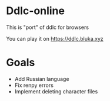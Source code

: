 # Ddlc-online
This is "port" of ddlc for browsers

You can play it on https://ddlc.bluka.xyz
# Goals
* Add Russian language
* Fix renpy errors 
* Implement deleting character files
